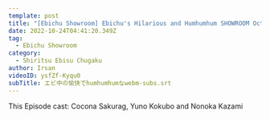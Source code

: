 ```yaml
---
template: post
title: "[Ebichu Showroom] Ebichu's Hilarious and Humhumhum SHOWROOM October 23, 2022"
date: 2022-10-24T04:41:20.349Z
tag:
  - Ebichu Showroom
category:
  - Shiritsu Ebisu Chugaku
author: Irsan
videoID: ysfZf-Kyqu0
subTitle: エビ中の愉快でhumhumhumなwebm-subs.srt
---
```

This Episode cast: Cocona Sakurag, Yuno Kokubo and Nonoka Kazami